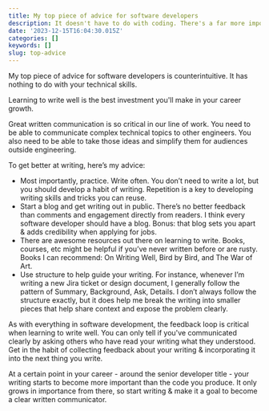 ```yaml
---
title: My top piece of advice for software developers
description: It doesn't have to do with coding. There's a far more important skill that only grows in importance throughout your career.
date: '2023-12-15T16:04:30.015Z'
categories: []
keywords: []
slug: top-advice
---
```


My top piece of advice for software developers is counterintuitive. It has nothing to do with your technical skills.

Learning to write well is the best investment you'll make in your career growth.

Great written communication is so critical in our line of work. You need to be able to communicate complex technical topics to other engineers. You also need to be able to take those ideas and simplify them for audiences outside engineering.

To get better at writing, here’s my advice:

- Most importantly, practice. Write often. You don’t need to write a lot, but you should develop a habit of writing. Repetition is a key to developing writing skills and tricks you can reuse.
- Start a blog and get writing out in public. There’s no better feedback than comments and engagement directly from readers. I think every software developer should have a blog. Bonus: that blog sets you apart & adds credibility when applying for jobs.
- There are awesome resources out there on learning to write. Books, courses, etc might be helpful if you’ve never written before or are rusty. Books I can recommend: On Writing Well, Bird by Bird, and The War of Art.
- Use structure to help guide your writing. For instance, whenever I’m writing a new Jira ticket or design document, I generally follow the pattern of Summary, Background, Ask, Details. I don’t always follow the structure exactly, but it does help me break the writing into smaller pieces that help share context and expose the problem clearly.

As with everything in software development, the feedback loop is critical when learning to write well. You can only tell if you've communicated clearly by asking others who have read your writing what they understood. Get in the habit of collecting feedback about your writing & incorporating it into the next thing you write.

At a certain point in your career - around the senior developer title - your writing starts to become more important than the code you produce. It only grows in importance from there, so start writing & make it a goal to become a clear written communicator.

